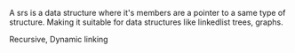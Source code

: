 A srs is a data structure where it's members are a pointer to a same type of structure. Making it suitable for data
structures like linkedlist trees, graphs.

Recursive, Dynamic linking
